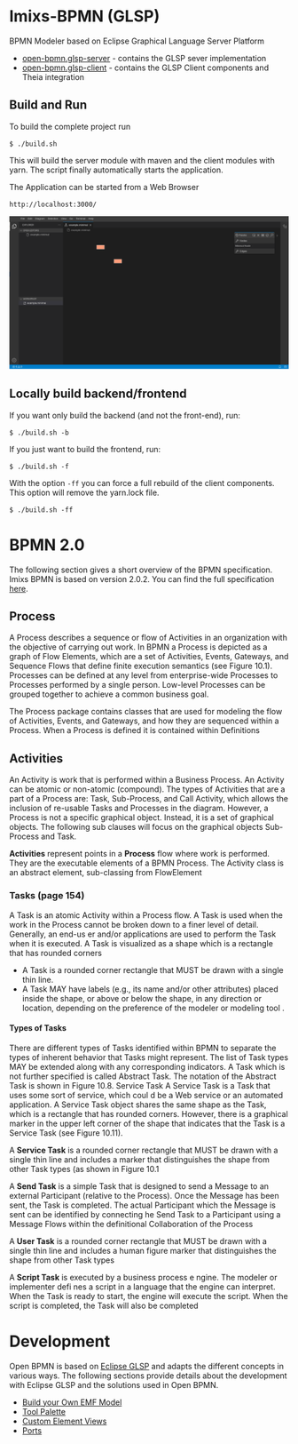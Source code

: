 # Imixs-BPMN (GLSP)

BPMN Modeler based on Eclipse Graphical Language Server Platform

 - [open-bpmn.glsp-server](./open-bpmn.glsp-server/README.md) - contains the GLSP sever implementation
 - [open-bpmn.glsp-client](./open-bpmn.glsp-client/README.md) - contains the GLSP Client components and Theia integration


## Build and Run

To build the complete project run 

	$ ./build.sh

This will build the server module with maven and the client modules with yarn. The script finally automatically starts the application.

The Application can be started from a Web Browser

	http://localhost:3000/

	
<img src="./doc/imixs-bpmn-001.png" />


## Locally build backend/frontend

If you want only build the backend (and not the front-end), run:

	$ ./build.sh -b

If you just want to build the frontend, run:

	$ ./build.sh -f

With the option `-ff` you can force a full rebuild of the client components. This option will remove the yarn.lock file. 

	$ ./build.sh -ff

# BPMN 2.0

The following section gives a short overview of the BPMN specification. Imixs BPMN is based on version 2.0.2. You can find the full specification [here](https://www.omg.org/spec/BPMN/2.0.2/PDF).

## Process 

A Process describes a sequence or flow of Activities in an organization with the objective of carrying out work. In BPMN a Process is depicted as a graph of Flow Elements, which are a set of Activities, Events, Gateways, and Sequence Flows that define finite execution semantics (see Figure 10.1). Processes can be defined at any level from enterprise-wide Processes to Processes performed by a single person. Low-level Processes can be grouped together to achieve a common business goal.

The Process package contains classes that are used for modeling the flow of Activities, Events, and Gateways, and how they are sequenced within a Process. When a Process is defined it is contained within Definitions

## Activities

An Activity is work that is performed within a Business Process. An Activity can be atomic or non-atomic (compound). The types of Activities that are a part of a Process are: Task, Sub-Process, and Call Activity, which allows the inclusion of re-usable Tasks and Processes in the diagram. However, a Process is not a specific graphical object. Instead, it is a set of graphical objects. The following sub clauses will focus on the graphical objects Sub-Process and Task.

**Activities** represent points in a **Process** flow where work is performed. They are the executable elements of a BPMN Process.
The Activity class is an abstract element, sub-classing from FlowElement


### Tasks (page 154)

A Task is an atomic Activity within a Process flow. A Task is used when the work in the Process cannot be broken down to a finer level of detail. Generally, an end-us er and/or applications are used to perform the Task when it is executed.
A Task is visualized as a shape which is a rectangle that has rounded corners 

 - A Task is a rounded corner rectangle that MUST be drawn with a single thin line.
 - A Task MAY have labels (e.g., its name and/or other attributes) placed inside the shape, or above or below the shape, in any direction or location, depending on the preference of the modeler or modeling tool . 

####  Types of Tasks

There are different types of Tasks identified within BPMN to separate the types of inherent behavior that Tasks might represent. The list of Task types MAY be extended along with any corresponding indicators. A Task which is not further specified is called Abstract Task. The notation of the Abstract
Task is shown in Figure 10.8.
Service Task
A Service Task is a Task that uses some sort of service, which coul d be a Web service or an automated application.
A Service Task object shares the same shape as the Task, which is a rectangle that has rounded corners. However, there
is a graphical marker in the upper left corner of the shape that indicates that the Task is a Service Task (see Figure
10.11).

A **Service Task** is a rounded corner rectangle that MUST be drawn with a single thin line and includes a marker that
distinguishes the shape from other Task types (as shown in Figure 10.1

A **Send Task** is a simple Task that is designed to send a Message to an external Participant (relative to the Process). Once the Message has been sent, the Task is completed. The actual Participant which the Message is sent can be identified by connecting he Send Task to a Participant using a Message Flows within the definitional Collaboration of the Process 

A **User Task**  is a rounded corner rectangle that MUST be drawn with a single thin line and includes a human figure
marker that distinguishes the shape from other Task types

A **Script Task** is executed by a business process e ngine. The modeler or implementer defi nes a script in a language that
the engine can interpret. When the Task is ready to start, the engine will execute the script. When the script is completed,
the Task will also be completed


# Development

Open BPMN is based on [Eclipse GLSP](https://www.eclipse.org/glsp/) and adapts the different concepts in various ways. The following sections provide details about the development with Eclipse GLSP and the solutions used in Open BPMN.

 - [Build your Own EMF Model](./doc/BPMN_EMF.md)
 - [Tool Palette](./doc/TOOL_PALETTE.md)
 - [Custom Element Views](./doc/CUSTOM_VIEWS.md)
 - [Ports](./doc/PORTS.md)
 
 
 
 
